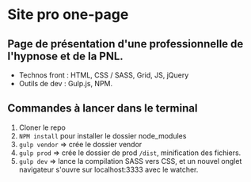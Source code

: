 # Site pro one-page

## Page de présentation d'une professionnelle de l'hypnose et de la PNL.

* Technos front : HTML, CSS / SASS, Grid, JS, jQuery
* Outils de dev : Gulp.js, NPM.

## Commandes à lancer dans le terminal

1. Cloner le repo
2. `NPM install` pour installer le dossier node_modules
3. `gulp vendor` => crée le dossier vendor 
4. `gulp prod` => crée le dossier de prod `/dist`, minification des fichiers.
5. `gulp dev` => lance la compilation SASS vers CSS, et un nouvel onglet navigateur s'ouvre sur localhost:3333 avec le watcher.